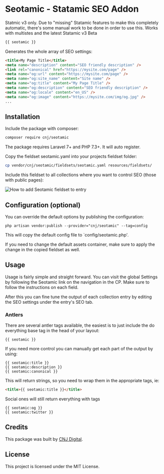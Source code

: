 # Seotamic - Statamic SEO Addon

Statmic v3 only. Due to "missing" Statamic features to make this completely automatic, there's some manual work to be done in order to use this. Works with multistes and the latest Statamic v3 Beta

```php
{{ seotamic }}
```

Generates the whole array of SEO settings:

```html
<title>My Page Title</title>
<meta name="description" content="SEO friendly description" />
<link rel="canonical" href="https://mysite.com/page" />
<meta name="og:url" content="https://mysite.com/page" />
<meta name="og:site_name" content="Site name" />
<meta name="og:title" content="My Page Title" />
<meta name="og:description" content="SEO friendly description" />
<meta name="og:locale" content="en_US" />
<meta name="og:image" content="https://mysite.com/img/og.jpg" />
...
```

## Installation

Include the package with composer:

```sh
composer require cnj/seotamic
```

The package requires Laravel 7+ and PHP 7.3+. It will auto register.

Copy the fieldset seotamic.yaml into your projects fieldset folder:

```sh
cp vendor/cnj/seotamic/fieldsets/seotamic.yaml resources/fieldsets/
```

Include this fieldset to all collections where you want to control SEO (those with public pages):

![How to add Seotamic fieldset to entry](https://media.giphy.com/media/SAUAWHkR34qX105xnS/giphy.gif)

## Configuration (optional)

You can override the default options by publishing the configuration:

```
php artisan vendor:publish --provider="cnj/seotamic" --tag=config
```

This will copy the default config file to `config/seotamic.php'.

If you need to change the default assets container, make sure to apply the change in the copied fieldset as well.

## Usage

Usage is fairly simple and straight forward. You can visit the global Settings by following the Seotamic link on the navigation in the CP. Make sure to follow the instructions on each field.

After this you can fine tune the output of each collection entry by editing the SEO settings under the entry's SEO tab.

### Antlers

There are several antler tags available, the easiest is to just include the do everything base tag in the head of your layout:

```
{{ seotamic }}
```

If you need more control you can manually get each part of the output by using:

```
{{ seotamic:title }}
{{ seotamic:description }}
{{ seotamic:canonical }}
```

This will return strings, so you need to wrap them in the appropriate tags, ie:

```html
<title>{{ seotamic:title }}</title>
```

Social ones will still return everything with tags

```
{{ seotamic:og }}
{{ seotamic:twitter }}
```

## Credits

This package was built by [CNJ Digital](https://www.cnj.si/).

## License

This project is licensed under the MIT License.
